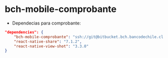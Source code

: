# bch-mobile-comprobante

* Dependecias para comprobante:
```json
"dependencies": {
    "bch-mobile-comprobante": "ssh://git@bitbucket.bch.bancodechile.cl:7999/inva/bch-mobile-comprobante.git#develop",
    "react-native-share": "7.1.2",
    "react-native-view-shot": "3.3.0"
}
```